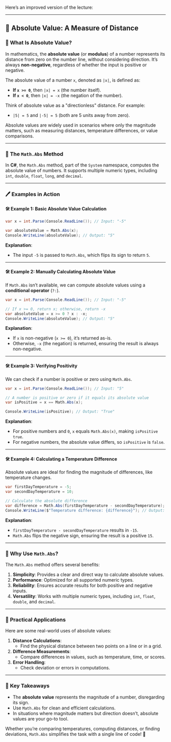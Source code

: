 Here’s an improved version of the lecture:

---

## 📏 **Absolute Value: A Measure of Distance**

### 🌟 **What Is Absolute Value?**

In mathematics, the **absolute value** (or **modulus**) of a number represents its distance from zero on the number line, without considering direction. It’s always **non-negative**, regardless of whether the input is positive or negative.

The absolute value of a number `x`, denoted as `|x|`, is defined as:

- **If `x >= 0`**, then `|x| = x` (the number itself).
- **If `x < 0`**, then `|x| = -x` (the negation of the number).

Think of absolute value as a "directionless" distance. For example:

- `|5| = 5` and `|-5| = 5` (both are 5 units away from zero).

Absolute values are widely used in scenarios where only the magnitude matters, such as measuring distances, temperature differences, or value comparisons.

---

### 🔧 **The `Math.Abs` Method**

In **C#**, the `Math.Abs` method, part of the `System` namespace, computes the absolute value of numbers. It supports multiple numeric types, including `int`, `double`, `float`, `long`, and `decimal`.

---

### 🖊️ **Examples in Action**

#### 🛠️ **Example 1: Basic Absolute Value Calculation**

```csharp
var x = int.Parse(Console.ReadLine()); // Input: "-5"

var absoluteValue = Math.Abs(x);
Console.WriteLine(absoluteValue); // Output: "5"
```

**Explanation**:

- The input `-5` is passed to `Math.Abs`, which flips its sign to return `5`.

---

#### 🛠️ **Example 2: Manually Calculating Absolute Value**

If `Math.Abs` isn’t available, we can compute absolute values using a **conditional operator** (`?:`).

```csharp
var x = int.Parse(Console.ReadLine()); // Input: "-5"

// If x >= 0, return x; otherwise, return -x
var absoluteValue = x >= 0 ? x : -x;
Console.WriteLine(absoluteValue); // Output: "5"
```

**Explanation**:

- If `x` is non-negative (`x >= 0`), it’s returned as-is.
- Otherwise, `-x` (the negation) is returned, ensuring the result is always non-negative.

---

#### 🛠️ **Example 3: Verifying Positivity**

We can check if a number is positive or zero using `Math.Abs`.

```csharp
var x = int.Parse(Console.ReadLine()); // Input: "5"

// A number is positive or zero if it equals its absolute value
var isPositive = x == Math.Abs(x);

Console.WriteLine(isPositive); // Output: "True"
```

**Explanation**:

- For positive numbers and `0`, `x` equals `Math.Abs(x)`, making `isPositive` `true`.
- For negative numbers, the absolute value differs, so `isPositive` is `false`.

---

#### 🛠️ **Example 4: Calculating a Temperature Difference**

Absolute values are ideal for finding the magnitude of differences, like temperature changes.

```csharp
var firstDayTemperature = -5;
var secondDayTemperature = 10;

// Calculate the absolute difference
var difference = Math.Abs(firstDayTemperature - secondDayTemperature);
Console.WriteLine($"Temperature difference: {difference}"); // Output: "15"
```

**Explanation**:

- `firstDayTemperature - secondDayTemperature` results in `-15`.
- `Math.Abs` flips the negative sign, ensuring the result is a positive `15`.

---

### 🔎 **Why Use `Math.Abs`?**

The `Math.Abs` method offers several benefits:

1. **Simplicity**: Provides a clear and direct way to calculate absolute values.
2. **Performance**: Optimized for all supported numeric types.
3. **Reliability**: Ensures accurate results for both positive and negative inputs.
4. **Versatility**: Works with multiple numeric types, including `int`, `float`, `double`, and `decimal`.

---

### 🎯 **Practical Applications**

Here are some real-world uses of absolute values:

1. **Distance Calculations**:
    - Find the physical distance between two points on a line or in a grid.
2. **Difference Measurements**:
    - Compare differences in values, such as temperature, time, or scores.
3. **Error Handling**:
    - Check deviation or errors in computations.

---

### 🎉 **Key Takeaways**

- The **absolute value** represents the magnitude of a number, disregarding its sign.
- Use `Math.Abs` for clean and efficient calculations.
- In situations where magnitude matters but direction doesn’t, absolute values are your go-to tool.

Whether you’re comparing temperatures, computing distances, or finding deviations, `Math.Abs` simplifies the task with a single line of code! 🚀